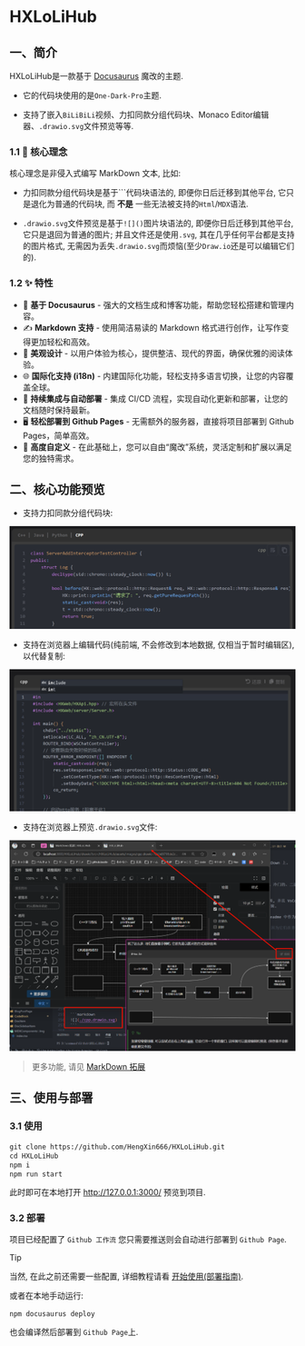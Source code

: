 # HXLoLiHub
## 一、简介

HXLoLiHub是一款基于 [Docusaurus](https://docusaurus.io/) 魔改的主题.

- 它的代码块使用的是`One-Dark-Pro`主题.

- 支持了嵌入`BiLiBiLi`视频、力扣同款分组代码块、Monaco Editor编辑器、`.drawio.svg`文件预览等等.

### 1.1 👋 核心理念

核心理念是非侵入式编写 MarkDown 文本, 比如:

- 力扣同款分组代码块是基于```代码块语法的, 即便你日后迁移到其他平台, 它只是退化为普通的代码块, 而 **不是** 一些无法被支持的`Html`/`MDX`语法.

- `.drawio.svg`文件预览是基于`![]()`图片块语法的, 即便你日后迁移到其他平台, 它只是退回为普通的图片; 并且文件还是使用`.svg`, 其在几乎任何平台都是支持的图片格式, 无需因为丢失`.drawio.svg`而烦恼(至少`Draw.io`还是可以编辑它们的).

### 1.2 ✨ 特性

- 🦖 **基于 Docusaurus** - 强大的文档生成和博客功能，帮助您轻松搭建和管理内容。
- ✍️ **Markdown 支持** - 使用简洁易读的 Markdown 格式进行创作，让写作变得更加轻松和高效。
- 🎨 **美观设计** - 以用户体验为核心，提供整洁、现代的界面，确保优雅的阅读体验。
- 🌐 **国际化支持 (i18n)** - 内建国际化功能，轻松支持多语言切换，让您的内容覆盖全球。
- 🚀 **持续集成与自动部署** - 集成 CI/CD 流程，实现自动化更新和部署，让您的文档随时保持最新。
- 🖥️ **轻松部署到 Github Pages** - 无需额外的服务器，直接将项目部署到 Github Pages，简单高效。
- 🌈 **高度自定义** - 在此基础上，您可以自由“魔改”系统，灵活定制和扩展以满足您的独特需求。

## 二、核心功能预览

- 支持力扣同款分组代码块:

![力扣同款分组代码块](./leetcodeTabs.png)

- 支持在浏览器上编辑代码(纯前端, 不会修改到本地数据, 仅相当于暂时编辑区), 以代替复制:

![vscode](./vscode.png)

- 支持在浏览器上预览`.drawio.svg`文件:

![drawio](./draw.png)

> 更多功能, 请见 [MarkDown 拓展](https://hengxin666.github.io/HXLoLiHub/docs/HXLoLiHub%E4%BD%BF%E7%94%A8%E8%AF%B4%E6%98%8E/MarkDown%E6%8B%93%E5%B1%95)

## 三、使用与部署
### 3.1 使用
```shell
git clone https://github.com/HengXin666/HXLoLiHub.git
cd HXLoLiHub
npm i
npm run start
```

此时即可在本地打开 http://127.0.0.1:3000/ 预览到项目.

### 3.2 部署

项目已经配置了 `Github 工作流` 您只需要推送则会自动进行部署到 `Github Page`.

> [!TIP]
> 当然, 在此之前还需要一些配置, 详细教程请看 [开始使用(部署指南)](../04-开始使用-部署指南/index.md).

或者在本地手动运行:

```shell
npm docusaurus deploy
```

也会编译然后部署到 `Github Page`上.